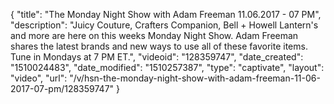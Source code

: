 {
    "title": "The Monday Night Show with Adam Freeman 11.06.2017 - 07 PM",
    "description": "Juicy Couture,  Crafters Companion, Bell + Howell Lantern's and more are here on this weeks Monday Night Show. Adam Freeman shares the latest brands and new ways to use all of these favorite items. Tune in Mondays at 7 PM ET.",
    "videoid": "128359747",
    "date_created": "1510024483",
    "date_modified": "1510257387",
    "type": "captivate",
    "layout": "video",
    "url": "\/v\/hsn-the-monday-night-show-with-adam-freeman-11-06-2017-07-pm\/128359747"
}